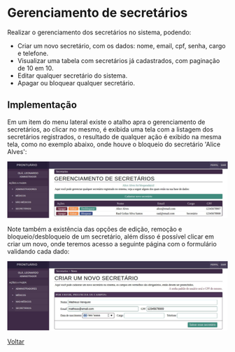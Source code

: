 # Gerenciamento de secretários

Realizar o gerenciamento dos secretários no sistema, podendo:

* Criar um novo secretário, com os dados: nome, email, cpf, senha, cargo e telefone.
* Visualizar uma tabela com secretários já cadastrados, com paginação de 10 em 10.
* Editar qualquer secretário do sistema.
* Apagar ou bloquear qualquer secretário.

## Implementação

Em um item do menu lateral existe o atalho apra o gerenciamento de secretários, ao clicar no mesmo, é exibida uma tela com a listagem dos secretários registrados, o resultado de qualquer ação é exibido na mesma tela, como no exemplo abaixo, onde houve o bloqueio do secretário 'Alice Alves':

![Tela de login](./img/lista-secretario.jpeg?raw=true)


Note também a existência das opções de edição, remoção e bloqueio/desbloqueio de um secretário, além disso é possível clicar em criar um novo, onde teremos acesso a seguinte página com o formulário validando cada dado:

![Painel inicial](./img/cadastro-secretario.jpeg?raw=true)

[Voltar](../README.md) 